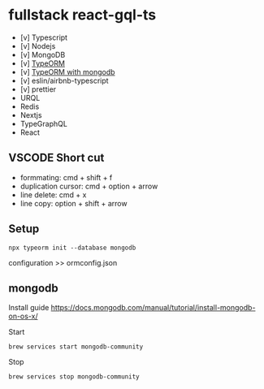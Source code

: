 # fullstack react-gql-ts


- [v] Typescript
- [v] Nodejs
- [v] MongoDB
- [v] [TypeORM](https://typeorm.io/#/)
- [v] [TypeORM with mongodb](https://github.com/typeorm/typeorm/blob/master/docs/mongodb.md)
- [v] eslin/airbnb-typescript
- [v] prettier
- URQL
- Redis
- Nextjs
- TypeGraphQL
- React

## VSCODE Short cut

- formmating: cmd + shift + f
- duplication cursor: cmd + option + arrow
- line delete:  cmd + x
- line copy: option +  shift + arrow


## Setup

```
npx typeorm init --database mongodb
```

configuration >> ormconfig.json


## mongodb

Install guide https://docs.mongodb.com/manual/tutorial/install-mongodb-on-os-x/

Start
```
brew services start mongodb-community
```

Stop
```
brew services stop mongodb-community
```